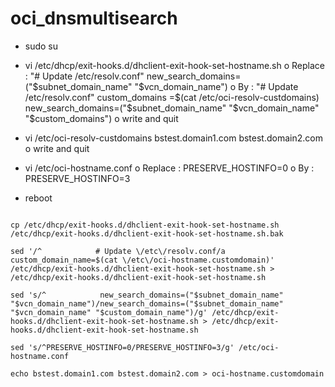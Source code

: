 # oci_dnsmultisearch


-	sudo su

-	vi /etc/dhcp/exit-hooks.d/dhclient-exit-hook-set-hostname.sh
o	Replace : 
"# Update /etc/resolv.conf"
new_search_domains=("$subnet_domain_name" "$vcn_domain_name")
o	By : 
"# Update /etc/resolv.conf"
custom_domains =$(cat /etc/oci-resolv-custdomains)
new_search_domains=("$subnet_domain_name" "$vcn_domain_name" "$custom_domains")
o	write and quit 

-	 vi /etc/oci-resolv-custdomains
bstest.domain1.com bstest.domain2.com
o	write and quit 

-	vi /etc/oci-hostname.conf
o	Replace : 
PRESERVE_HOSTINFO=0
o	By : 
PRESERVE_HOSTINFO=3

-	reboot

```

cp /etc/dhcp/exit-hooks.d/dhclient-exit-hook-set-hostname.sh /etc/dhcp/exit-hooks.d/dhclient-exit-hook-set-hostname.sh.bak

sed '/^            # Update \/etc\/resolv.conf/a 			custom_domain_name=$(cat \/etc\/oci-hostname.customdomain)' /etc/dhcp/exit-hooks.d/dhclient-exit-hook-set-hostname.sh > /etc/dhcp/exit-hooks.d/dhclient-exit-hook-set-hostname.sh

sed 's/^            new_search_domains=("$subnet_domain_name" "$vcn_domain_name")/new_search_domains=("$subnet_domain_name" "$vcn_domain_name" "$custom_domain_name")/g' /etc/dhcp/exit-hooks.d/dhclient-exit-hook-set-hostname.sh > /etc/dhcp/exit-hooks.d/dhclient-exit-hook-set-hostname.sh

sed 's/^PRESERVE_HOSTINFO=0/PRESERVE_HOSTINFO=3/g' /etc/oci-hostname.conf

echo bstest.domain1.com bstest.domain2.com > oci-hostname.customdomain

```
